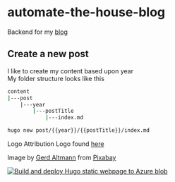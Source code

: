 # automate-the-house-blog

Backend for my [blog](https://automation.fskelly.com/)

## Create a new post

I like to create my content based upon year  
My folder structure looks like this  
```bash
content  
|---post
    |---year
        |---postTitle
            |---index.md
```

```bash
hugo new post/{{year}}/{{postTitle}}/index.md
```

Logo Attribution
Logo found [here](https://pixabay.com/illustrations/smart-home-house-technology-2769210/)

Image by <a href="https://pixabay.com/users/geralt-9301/?utm_source=link-attribution&amp;utm_medium=referral&amp;utm_campaign=image&amp;utm_content=2769210">Gerd Altmann</a> from <a href="https://pixabay.com/?utm_source=link-attribution&amp;utm_medium=referral&amp;utm_campaign=image&amp;utm_content=2769210">Pixabay</a>

[![Build and deploy Hugo static webpage to Azure blob](https://github.com/fskelly/automate-the-house-blog/actions/workflows/hugoDeploy.yml/badge.svg)](https://github.com/fskelly/automate-the-house-blog/actions/workflows/hugoDeploy.yml)
